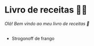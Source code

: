 # Livro de receitas 👨‍🍳

###### Olá! Bem vindo ao meu livro de receitas 👋

* Strogonoff de frango


